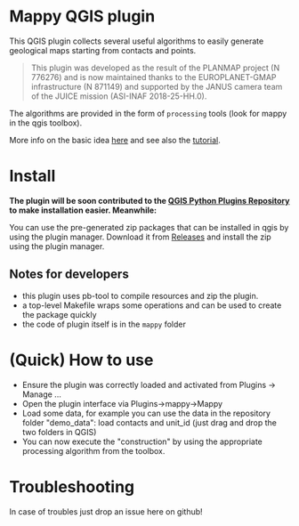 # Mappy QGIS plugin

This QGIS plugin collects several useful algorithms to easily generate geological 
maps starting from contacts and points. 

> This plugin was developed as the result of the PLANMAP project (N 776276) and is now maintained thanks to the
> EUROPLANET-GMAP infrastructure (N 871149) and supported by the JANUS camera team of the JUICE mission (ASI-INAF 2018-25-HH.0). 

The algorithms are provided in the form of ```processing``` tools (look for mappy in the qgis toolbox). 

More info on the basic idea [here](documents/README.md) and see also the [tutorial](documents/mappy.md).


# Install

**The plugin will be soon contributed to the [QGIS Python Plugins Repository](https://plugins.qgis.org/plugins/) 
to make installation easier. Meanwhile:**

You can use the pre-generated zip packages that can be installed in qgis by using the plugin manager.
Download it from [Releases](https://github.com/europlanet-gmap/mappy/releases) and install the zip using the plugin manager.


## Notes for developers

- this plugin uses pb-tool to compile resources and zip the plugin.
- a top-level Makefile wraps some operations and can be used to create the package quickly
- the code of plugin itself is in the ```mappy``` folder


# (Quick) How to use

- Ensure the plugin was correctly loaded and activated from Plugins -> Manage ...
- Open the plugin interface via Plugins->mappy->Mappy
- Load some data, for example you can use the data in the repository folder "demo_data": load contacts and unit_id 
  (just drag and drop the two folders in QGIS)
- You can now execute the "construction" by using the appropriate processing algorithm from the toolbox.

# Troubleshooting

In case of troubles just drop an issue here on github!

